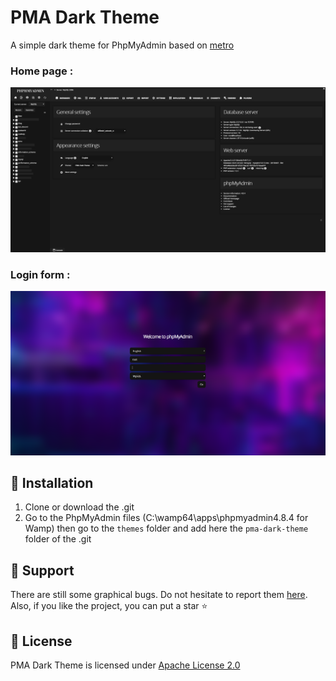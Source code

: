 # PMA Dark Theme
A simple dark theme for PhpMyAdmin based on [metro](https://github.com/phpmyadmin/themes/tree/master/metro)

### Home page :

![Screen1](https://github.com/Marius-brt/PhpMyAdmin-Dark-theme/blob/master/1.PNG)

### Login form :

![Screen2](https://github.com/Marius-brt/PhpMyAdmin-Dark-theme/blob/master/2.PNG)

## 📩 Installation

1. Clone or download the .git
2. Go to the PhpMyAdmin files (C:\wamp64\apps\phpmyadmin4.8.4 for Wamp) then go to the `themes` folder and add here the `pma-dark-theme` folder of the .git

## 🤔 Support

There are still some graphical bugs. Do not hesitate to report them [here](https://github.com/Marius-brt/PhpMyAdmin-Dark-theme/issues). Also, if you like the project, you can put a star ⭐

## 📃 License

PMA Dark Theme is licensed under [Apache License 2.0](https://github.com/Marius-brt/PhpMyAdmin-Dark-theme/blob/master/LICENSE)
